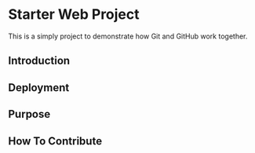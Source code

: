 # Starter Web Project
This is a simply project to demonstrate how Git and GitHub work together.	
## Introduction
## Deployment
## Purpose
## How To Contribute
